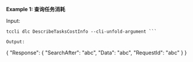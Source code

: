 **Example 1: 查询任务消耗**



Input: 

```
tccli dlc DescribeTasksCostInfo --cli-unfold-argument ```

Output: 
```
{
    "Response": {
        "SearchAfter": "abc",
        "Data": "abc",
        "RequestId": "abc"
    }
}
```

